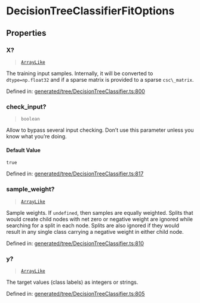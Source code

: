 # DecisionTreeClassifierFitOptions

## Properties

### X?

> [`ArrayLike`](../types/ArrayLike.md)

The training input samples. Internally, it will be converted to `dtype=np.float32` and if a sparse matrix is provided to a sparse `csc\_matrix`.

Defined in:  [generated/tree/DecisionTreeClassifier.ts:800](https://github.com/transitive-bullshit/scikit-learn-ts/blob/b59c1ff/packages/sklearn/src/generated/tree/DecisionTreeClassifier.ts#L800)

### check\_input?

> `boolean`

Allow to bypass several input checking. Don’t use this parameter unless you know what you’re doing.

#### Default Value

`true`

Defined in:  [generated/tree/DecisionTreeClassifier.ts:817](https://github.com/transitive-bullshit/scikit-learn-ts/blob/b59c1ff/packages/sklearn/src/generated/tree/DecisionTreeClassifier.ts#L817)

### sample\_weight?

> [`ArrayLike`](../types/ArrayLike.md)

Sample weights. If `undefined`, then samples are equally weighted. Splits that would create child nodes with net zero or negative weight are ignored while searching for a split in each node. Splits are also ignored if they would result in any single class carrying a negative weight in either child node.

Defined in:  [generated/tree/DecisionTreeClassifier.ts:810](https://github.com/transitive-bullshit/scikit-learn-ts/blob/b59c1ff/packages/sklearn/src/generated/tree/DecisionTreeClassifier.ts#L810)

### y?

> [`ArrayLike`](../types/ArrayLike.md)

The target values (class labels) as integers or strings.

Defined in:  [generated/tree/DecisionTreeClassifier.ts:805](https://github.com/transitive-bullshit/scikit-learn-ts/blob/b59c1ff/packages/sklearn/src/generated/tree/DecisionTreeClassifier.ts#L805)
